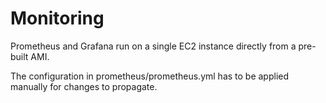 # Monitoring

Prometheus and Grafana run on a single EC2 instance directly from a pre-built AMI.

The configuration in prometheus/prometheus.yml has to be applied manually for changes to propagate.